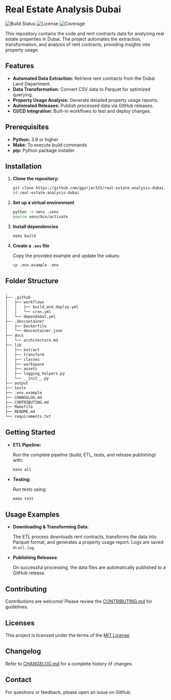 # Real Estate Analysis Dubai

![Build Status](https://img.shields.io/github/actions/workflow/status/ggurjar333/real-estate-analysis-dubai/build_and_deploy.yml?branch=dev)
![License](https://img.shields.io/github/license/ggurjar333/real-estate-analysis-dubai)
![Coverage](https://img.shields.io/codecov/c/github/ggurjar333/real-estate-analysis-dubai)

This repository contains the code and rent contracts data for analyzing real estate properties in Dubai. The project automates the extraction, transformation, and analysis of rent contracts, providing insights into property usage.

## Features

- **Automated Data Extraction:** Retrieve rent contracts from the Dubai Land Department.
- **Data Transformation:** Convert CSV data to Parquet for optimized querying.
- **Property Usage Analysis:** Generate detailed property usage reports.
- **Automated Releases:** Publish processed data via GitHub releases.
- **CI/CD Integration:** Built-in workflows to test and deploy changes.

## Prerequisites

- **Python:** 3.9 or higher
- **Make:** To execute build commands
- **pip:** Python package installer

## Installation

1. **Clone the repository:**
   ```bash
   git clone https://github.com/ggurjar333/real-estate-analysis-dubai.git
   cd real-estate-analysis-dubai

2. **Set up a virtual environment**
    ```bash
    python -m venv .venv
    source venv/bin/activate
    ```

3. **Install dependencies**
    ```bash
    make build
    ```

4. **Create a ``.env`` file**
    
    Copy the provided example and update the values:
    ```bash
    cp .env.example .env
    ```

## Folder Structure
```bash
.
├── .github
│   ├── workflows
│   │   ├── build_and_deploy.yml
│   │   └── cron.yml
│   └── dependabot.yml
├── .devcontainer
│   ├── Dockerfile
│   └── devcontainer.json
├── docs
│   └── architecture.md
├── lib
│   ├── extract
│   ├── transform
│   ├── classes
│   ├── workspace
│   ├── assets
│   ├── logging_helpers.py
│   └── __init__.py
├── output
├── tests
├── .env.example
├── CHANGELOG.md
├── CONTRIBUTING.md
├── Makefile
├── README.md
└── requirements.txt
```

## Getting Started
- **ETL Pipeline:** 
    
    Run the complete pipeline (build, ETL, tests, and release publishing) with:
    ```bash
    make all
    ```
- **Testing:** 
    
    Run tests using:
    ```bash
    make test
    ```

## Usage Examples
- **Downloading & Transforming Data**:
    
    The ETL process downloads rent contracts, transforms the data into Parquet format, and generates a property usage report. Logs are saved in ``etl.log``.

- **Publishing Releases**:

    On successful processing, the data files are automatically published to a GitHub release.

## Contributing
Contributions are welcome! Please review the [CONTRIBUTING.md](CONTRIBUTING.md) for guidelines.

## Licenses
This project is licensed under the terms of the [MIT License](https://mit-license.org/).

## Changelog
Refer to [CHANGELOG.md](changelog.md) for a complete history of changes.

## Contact
For questions or feedback, please open an issue on GitHub.




